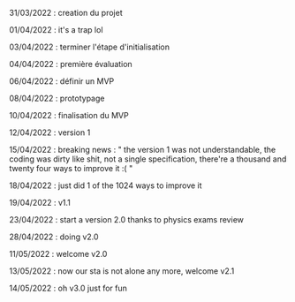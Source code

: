 31/03/2022 : creation du projet

01/04/2022 : it's a trap lol

03/04/2022 : terminer l'étape d'initialisation

04/04/2022 : première évaluation

06/04/2022 : définir un MVP

08/04/2022 : prototypage

10/04/2022 : finalisation du MVP

12/04/2022 : version 1

15/04/2022 : breaking news : " the version 1 was not understandable, the coding was dirty like shit, not a single specification, there're a thousand and                twenty four ways to improve it :( "

18/04/2022 : just did 1 of the 1024 ways to improve it

19/04/2022 : v1.1

23/04/2022 : start a version 2.0 thanks to physics exams review

28/04/2022 : doing v2.0

11/05/2022 : welcome v2.0

13/05/2022 : now our sta is not alone any more, welcome v2.1

14/05/2022 : oh v3.0 just for fun

